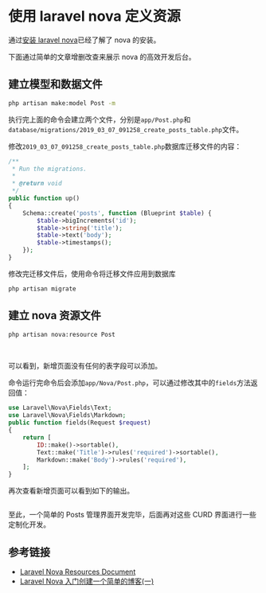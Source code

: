 # 使用 laravel nova 定义资源

通过[安装 laravel nova](/languages/laravel/nova/how-to-installation-laravel-nove.md)已经了解了 nova 的安装。

下面通过简单的文章增删改查来展示 nova 的高效开发后台。

## 建立模型和数据文件

```bash
php artisan make:model Post -m
```

执行完上面的命令会建立两个文件，分别是`app/Post.php`和`database/migrations/2019_03_07_091258_create_posts_table.php`文件。

修改`2019_03_07_091258_create_posts_table.php`数据库迁移文件的内容：

```php
/**
 * Run the migrations.
 *
 * @return void
 */
public function up()
{
    Schema::create('posts', function (Blueprint $table) {
        $table->bigIncrements('id');
        $table->string('title');
        $table->text('body');
        $table->timestamps();
    });
}
```

修改完迁移文件后，使用命令将迁移文件应用到数据库

```bash
php artisan migrate
```

## 建立 nova 资源文件

```bash
php artisan nova:resource Post
```

<img :src="$withBase('/images/languages/laravel/nova/how-to-defining-resources-use-laravel-nova/laravel-nova-post-resource-init-index.png')" alt="">

<img :src="$withBase('/images/languages/laravel/nova/how-to-defining-resources-use-laravel-nova/laravel-nova-post-resource-init-create.png')" alt="">

可以看到，新增页面没有任何的表字段可以添加。

命令运行完命令后会添加`app/Nova/Post.php`，可以通过修改其中的`fields`方法返回值：

```php
use Laravel\Nova\Fields\Text;
use Laravel\Nova\Fields\Markdown;
public function fields(Request $request)
{
    return [
        ID::make()->sortable(),
        Text::make('Title')->rules('required')->sortable(),
        Markdown::make('Body')->rules('required'),
    ];
}
```

再次查看新增页面可以看到如下的输出。

<img :src="$withBase('/images/languages/laravel/nova/how-to-defining-resources-use-laravel-nova/laravel-nova-post-resource-add-fields-for-create.png')" alt="">

至此，一个简单的 Posts 管理界面开发完毕，后面再对这些 CURD 界面进行一些定制化开发。

## 参考链接

- [Laravel Nova Resources Document](https://nova.laravel.com/docs/2.0/resources/)
- [Laravel Nova 入门创建一个简单的博客(一)](https://leijingwei.com/archives/31)
